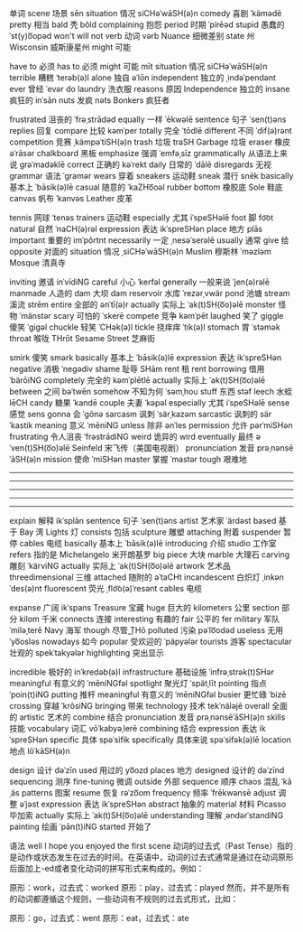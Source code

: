 单词
scene 场景 sēn
situation 情况 siCHəˈwāSH(ə)n
comedy 喜剧 ˈkämədē
pretty 相当
bald 秃 bôld
complaining 抱怨
period 时期 ˈpirēəd
stupid 愚蠢的 ˈst(y)o͞opəd
won't  will not
verb 动词 vərb
Nuance 细微差别
state 州
Wisconsin 威斯康星州
might 可能



have to  必须
has to 必须
might 可能 mīt
situation 情况 siCHəˈwāSH(ə)n
terrible 糟糕 ˈterəb(ə)l
alone 独自 əˈlōn
independent 独立的 ˌindəˈpendənt
ever 曾经 ˈevər
do laundry 洗衣服
reasons 原因
Independence 独立的
insane 疯狂的 inˈsān
nuts 发疯 nəts
Bonkers 疯狂者 



frustrated 沮丧的 ˈfrəˌstrādəd
equally 一样 ˈēkwəlē
sentence 句子 ˈsen(t)əns
replies 回复
compare 比较 kəmˈper
totally 完全 ˈtōdlē
different 不同  ˈdif(ə)rənt
competition 竞赛 ˌkämpəˈtiSH(ə)n
trash 垃圾 traSH
Garbage 垃圾 
eraser 橡皮 əˈrāsər
chalkboard 黑板
emphasize 强调 ˈemfəˌsīz
grammatically 从语法上来说 ɡrəˈmadəklē
correct 正确的 kəˈrekt
daily 日常的 ˈdālē
disregards 无视
grammar 语法 ˈɡramər
wears 穿着
sneakers 运动鞋
sneak 潜行 snēk
basically 基本上 ˈbāsik(ə)lē
casual 随意的 ˈkaZHo͞oəl
rubber bottom 橡胶底
Sole 鞋底
canvas 帆布 ˈkanvəs
Leather 皮革 




tennis 网球 ˈtenəs
trainers 运动鞋
especially 尤其 iˈspeSHəlē
foot 脚 fo͝ot
natural 自然 ˈnaCH(ə)rəl
expression 表达 ikˈspreSHən
place 地方 plās
important 重要的 imˈpôrtnt
necessarily 一定 ˌnesəˈserəlē
usually 通常 
give 给
opposite 对面的
situation 情况 ˌsiCHəˈwāSH(ə)n
Muslim 穆斯林 ˈməzləm
Mosque 清真寺




inviting 邀请 inˈvīdiNG
careful 小心 ˈkerfəl
generally 一般来说 ˈjen(ə)rəlē
manmade 人造的
dam 大坝 dam
reservoir 水库 ˈrezərˌvwär
pond 池塘
stream 溪流 strēm
entire 全部的 ənˈtī(ə)r
actually 实际上 ˈak(t)SH(o͞o)əlē
monster 怪物 ˈmänstər
scary 可怕的 ˈskerē
compete 竞争 kəmˈpēt
laughed 笑了 
giggle 傻笑 ˈɡiɡəl
chuckle 轻笑 ˈCHək(ə)l
tickle 挠痒痒 ˈtik(ə)l
stomach 胃 ˈstəmək
throat 喉咙 THrōt
Sesame Street 芝麻街



smirk 傻笑 smərk
basically 基本上 ˈbāsik(ə)lē
expression 表达 ikˈspreSHən
negative 消极 ˈneɡədiv
shame 耻辱 SHām
rent 租 rent
borrowing 借用 ˈbärōiNG
completely 完全的 kəmˈplētlē
actually 实际上 ˈak(t)SH(o͞o)əlē
between 之间 bəˈtwēn
somehow 不知为何 ˈsəmˌhou
stuff 东西 stəf
leech 水蛭 lēCH
candy 糖果 ˈkandē
couple 夫妻 ˈkəpəl
especially 尤其 iˈspeSHəlē
sense 感觉 sens
gonna 会 ˈɡônə
sarcasm 讽刺 ˈsärˌkazəm
sarcastic 讽刺的 särˈkastik
meaning 意义 ˈmēniNG
unless 除非 ənˈles
permission 允许 pərˈmiSHən
frustrating 令人沮丧 ˈfrəstrādiNG
weird 诡异的 wird
eventually 最终 əˈven(t)SH(o͞o)əlē
Seinfeld 宋飞传（美国电视剧）
pronunciation 发音 prəˌnənsēˈāSH(ə)n
mission 使命 ˈmiSHən
master 掌握 ˈmastər
tough 艰难地

--------------------------------------------------------------
--------------------------------------------------------------
--------------------------------------------------------------
--------------------------------------------------------------
--------------------------------------------------------------

explain 解释 ikˈsplān
sentence 句子 ˈsen(t)əns
artist 艺术家 ˈärdəst
based 基于
Bay 湾
Lights 灯
consists 包括
sculpture 雕塑
attaching 附着
suspender 暂停
cables 电缆
basically 基本上 ˈbāsik(ə)lē
introducing 介绍 
studio 工作室
refers 指的是
Michelangelo 米开朗基罗
big piece 大块
marble 大理石
carving 雕刻 ˈkärviNG
actually 实际上 ˈak(t)SH(o͞o)əlē
artwork 艺术品
threedimensional 三维
attached 随附的 əˈtaCHt
incandescent 白炽灯 ˌinkənˈdes(ə)nt
fluorescent 荧光 ˌflo͝o(ə)ˈresənt
cables 电缆




expanse 广阔 ikˈspans
Treasure 宝藏 
huge 巨大的
kilometers 公里
section 部分
kilom 千米
connects 连接
interesting 有趣的
fair 公平的 fer
military 军队 ˈmiləˌterē
Navy 海军
though 尽管 T͟Hō
polluted 污染 pəˈlo͞odəd
useless 无用 ˈyo͞osləs
nowadays 如今
popular 受欢迎的 ˈpäpyələr
tourists 游客 
spectacular 壮观的 spekˈtakyələr
highlighting 突出显示


incredible 极好的 inˈkredəb(ə)l
infrastructure 基础设施 ˈinfrəˌstrək(t)SHər
meaningful 有意义的 ˈmēniNGfəl
spotlight 聚光灯 ˈspätˌlīt
pointing 指点 ˈpoin(t)iNG
putting 推杆 
meaningful 有意义的 ˈmēniNGfəl
busier 更忙碌 ˈbizē
crossing 穿越 ˈkrôsiNG
bringing 带来
technology 技术 tekˈnäləjē
overall 全面的
artistic 艺术的 
combine 结合
pronunciation 发音 prəˌnənsēˈāSH(ə)n
skills 技能 
vocabulary 词汇 vōˈkabyəˌlerē
combining 结合 
expression 表达 ikˈspreSHən
specific 具体 spəˈsifik
specifically 具体来说 spəˈsifək(ə)lē
location 地点 lōˈkāSH(ə)n

design 设计 dəˈzīn
used 用过的 yo͞ozd
places 地方
designed 设计的 dəˈzīnd
sequencing 测序
fine-tuning 微调
outside 外部
sequence 顺序
chaos 混乱 ˈkāˌäs
patterns 图案
resume 恢复 rəˈzo͞om
frequency 频率 ˈfrēkwənsē
adjust 调整 əˈjəst
expression 表达 ikˈspreSHən
abstract 抽象的
material 材料
Picasso 毕加索
actually 实际上 ˈak(t)SH(o͞o)əlē
understanding 理解 ˌəndərˈstandiNG
painting 绘画 ˈpān(t)iNG
started 开始了 

语法
well I hope you enjoyed the first scene 
动词的过去式（Past Tense）指的是动作或状态发生在过去的时间。在英语中，动词的过去式通常是通过在动词原形后面加上-ed或者变化动词的拼写形式来构成的。例如：

原形：work，过去式：worked
原形：play，过去式：played
然而，并不是所有的动词都遵循这个规则，一些动词有不规则的过去式形式，比如：

原形：go，过去式：went
原形：eat，过去式：ate
